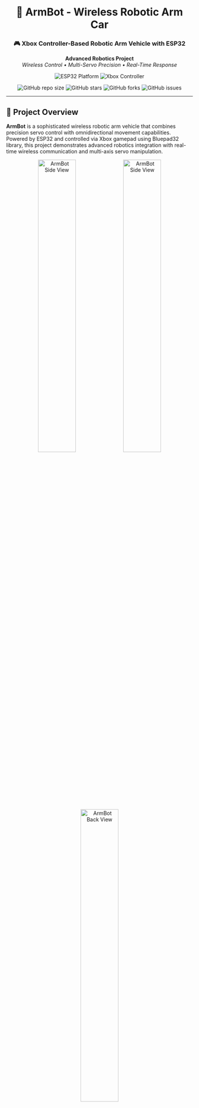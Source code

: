 <div align="center">
  <h1>🤖 ArmBot - Wireless Robotic Arm Car</h1>
  
  ### 🎮 Xbox Controller-Based Robotic Arm Vehicle with ESP32
  
  **Advanced Robotics Project**  
  *Wireless Control • Multi-Servo Precision • Real-Time Response*

<img src="https://img.shields.io/badge/Platform-ESP32-blue" alt="ESP32 Platform">
<img src="https://img.shields.io/badge/Controller-Xbox-green" alt="Xbox Controller">
<br>

  ![GitHub repo size](https://img.shields.io/github/repo-size/Ravinx001/ArmBot?style=for-the-badge)
  ![GitHub stars](https://img.shields.io/github/stars/Ravinx001/ArmBot?style=for-the-badge)
  ![GitHub forks](https://img.shields.io/github/forks/Ravinx001/ArmBot?style=for-the-badge)
  ![GitHub issues](https://img.shields.io/github/issues/Ravinx001/ArmBot?style=for-the-badge)
</div>

---

## 🎯 Project Overview

**ArmBot** is a sophisticated wireless robotic arm vehicle that combines precision servo control with omnidirectional movement capabilities. Powered by ESP32 and controlled via Xbox gamepad using Bluepad32 library, this project demonstrates advanced robotics integration with real-time wireless communication and multi-axis servo manipulation.

<div align="center">
  <img src="https://github.com/Ravinx001/ArmBot/blob/main/images/armbot-img04.jpg" alt="ArmBot Side View" width="45%">
  <img src="https://github.com/Ravinx001/ArmBot/blob/main/images/armbot-img01.jpg" alt="ArmBot Side View" width="45%">
  <img src="https://github.com/Ravinx001/ArmBot/blob/main/images/armbot-img03.jpg" alt="ArmBot Back View" width="45%">
  <br>
  <img src="https://github.com/Ravinx001/ArmBot/blob/main/images/armbot-img02.JPG" alt="ArmBot Side View" width="100%">
</div>

## ✨ Key Features & Capabilities

### 🎮 **Wireless Xbox Controller Integration**
Full Xbox gamepad support with Bluepad32 library for seamless wireless control, including analog sticks, buttons, D-pad, and trigger inputs.

### 🦾 **5-Axis Robotic Arm Control**
Precision servo control for complex manipulation tasks:
- **Base Rotation** (Servo 1): 42° - 100° range
- **Lift Mechanism** (Servo 2 & 3): Synchronized dual-servo lifting system
- **Joint Control** (Servo 4): Adaptive positioning with conditional logic
- **Gripper Control** (Servo 5): Precision grabbing mechanism

### 🚗 **Omnidirectional Vehicle Movement**
Dual-motor drive system with independent control for forward, backward, left, and right movement with customizable speed settings.

### 🔄 **Real-Time Feedback**
Comprehensive serial monitoring with live position feedback and controller status updates for debugging and operation monitoring.

### 💡 **Smart Control Logic**
Intelligent servo coordination with conditional movements and safety limits to prevent mechanical damage.

---

## ⚙️ How It Works

### 1️⃣ **Controller Connection**
- ESP32 establishes Bluetooth connection with Xbox controller via Bluepad32
- Real-time input processing with dead-zone handling for smooth operation

### 2️⃣ **Servo Control System**
- Multi-servo coordination with position limits and smooth incremental movements
- Intelligent joint coupling for realistic arm kinematics

### 3️⃣ **Vehicle Locomotion**
- Differential drive system with independent motor control
- Proportional speed control based on joystick input magnitude

### 4️⃣ **Feedback & Monitoring**
- Real-time serial output for debugging and position tracking
- Controller status monitoring with connection management

---

## 🛠️ Technology Stack & Components

<div align="center">

| **Category** | **Components/Technologies** |
|--------------|---------------------------|
| **Microcontroller** | ESP32 Development Board |
| **Control Library** | Bluepad32 (Xbox Controller Integration) |
| **Actuators** | 5x Servo Motors (SG90/MG995), 2x DC Geared Motors |
| **Motor Driver** | L298N Dual H-Bridge Motor Driver |
| **Communication** | Bluetooth Classic/BLE |
| **Programming** | Arduino IDE, C++ |
| **Control Interface** | Xbox Wireless Controller |

</div>

---

## 🎮 Control Mapping

<div align="center">

| **Xbox Input** | **Function** | **Range/Action** |
|----------------|--------------|------------------|
| **Left Stick X/Y** | Vehicle Movement | Forward/Backward/Left/Right |
| **Right Stick Y** | Arm Lift Control | Servo 2 & 3 Synchronized |
| **X Button** | Base Rotation Left | Servo 1: 42° - 100° |
| **B Button** | Base Rotation Right | Servo 1: 42° - 100° |
| **Y Button** | Joint Up | Servo 4: 50° - 130° |
| **A Button** | Joint Down | Servo 4: 50° - 130° |
| **Left Trigger** | Gripper Close | Servo 5: 100° - 160° |
| **Right Trigger** | Gripper Open | Servo 5: 100° - 160° |

</div>

---

## 🚀 Getting Started

### Prerequisites
- Arduino IDE 1.8.19+
- ESP32 Board Package
- Bluepad32 Library
- ESP32Servo Library
- Xbox Wireless Controller

### Hardware Connections

```
ESP32 Pin Connections:
├── Motor Driver (L298N)
│   ├── ENA → GPIO 32
│   ├── ENB → GPIO 33
│   ├── IN1 → GPIO 23
│   ├── IN2 → GPIO 22
│   ├── IN3 → GPIO 21
│   └── IN4 → GPIO 25
├── Servo Motors
│   ├── Servo 1 (Base) → GPIO 18
│   ├── Servo 2 (Lift 1) → GPIO 4
│   ├── Servo 3 (Lift 2) → GPIO 5
│   ├── Servo 4 (Joint) → GPIO 15
│   └── Servo 5 (Gripper) → GPIO 19
```

### Installation & Setup

1. **Clone the repository**
   ```bash
   git clone https://github.com/YourUsername/ArmBot.git
   cd ArmBot
   ```

2. **Install Required Libraries**
   ```
   - Bluepad32 (via Library Manager or GitHub)
   - ESP32Servo (via Library Manager)
   ```

3. **Hardware Assembly**
   - Connect servos and motors according to pin diagram
   - Ensure proper power supply (6-12V for motors, 5V for servos)
   - Mount components on chassis frame

4. **Upload Code**
   - Open `ArmBot.ino` in Arduino IDE
   - Select ESP32 board and appropriate port
   - Upload the code to your ESP32

5. **Controller Pairing**
   - Power on the ArmBot
   - Put Xbox controller in pairing mode
   - Wait for automatic connection (check serial monitor)

---

## 📁 Code Structure

```
ArmBot/
├── 📄 ArmBot.ino                    # Main Arduino sketch
├── 📁 libraries/                    # Required libraries
│   ├── Bluepad32/                   # Xbox controller integration
│   └── ESP32Servo/                  # Servo control library
├── 📁 docs/                         # Documentation and diagrams
│   ├── wiring_diagram.png           # Hardware connection diagram
│   ├── control_mapping.pdf          # Controller button mapping
│   └── assembly_guide.md            # Step-by-step assembly
├── 📁 3d_models/                    # 3D printable parts (STL files)
└── 📄 README.md                     # This file
```

---

## 🔧 Key Functions Explained

### **Servo Control Functions**
- `updateServo01()` - Base rotation with X/B buttons
- `updateServo02()` - Synchronized lift control with right stick
- `updateServo04()` - Joint control with Y/A buttons  
- `updateServo05()` - Gripper control with triggers

### **Motor Control**
- `updateMotorControl()` - Differential drive with left stick input
- Dead-zone implementation (±300) for smooth control
- Independent speed control for movement and turning

### **Controller Management**
- `onConnectedController()` - Handles new controller connections
- `onDisconnectedController()` - Manages disconnections
- `processGamepad()` - Main input processing loop

---

## 📊 Performance Specifications

<div align="center">
  
  | **Specification** | **Value** | **Notes** |
  |-------------------|-----------|-----------|
  | **Control Range** | 10+ meters | Bluetooth range dependent |
  | **Servo Precision** | 1° increments | Smooth positioning |
  | **Response Time** | <50ms | Real-time control |
  | **Battery Life** | 2-4 hours | Depends on usage |
  | **Max Payload** | 500g | Arm lifting capacity |
  | **Speed** | 0.5 m/s | Maximum vehicle speed |

</div>

---

## 🎥 ArmBot In Action

<div align="center">
  
[![Watch the video](https://github.com/Ravinx001/ArmBot/blob/main/images/armbot-img02.JPG)](https://drive.google.com/file/d/1Jv5wS4AUXrASfJXJkeTk6t-jpr9PvrLz/view?usp=sharing)
  
  *Click to watch ArmBot in action!*

</div>

---

## 🔧 Customization Options

### **Servo Angle Limits**
Modify servo angle ranges in the code to match your mechanical constraints:
```cpp
// Example: Adjust base rotation range
if (button == 2 && servoAngle01 > 42) {  // Minimum angle
    servoAngle01 = max(servoAngle01 - 1, 42);
}
```

### **Speed Control**
Adjust motor speeds for different applications:
```cpp
int speed = 150;  // PWM value (0-255)
int turn = 180;   // Turn speed
```

### **Control Sensitivity**
Modify joystick dead-zones for different control feel:
```cpp
if (axisvalue < -300 && servoAngle02 < 160) {  // Dead-zone threshold
```

---

## 🤝 Contributing

We welcome contributions! Whether it's bug fixes, feature enhancements, or documentation improvements:

1. Fork the Project
2. Create your Feature Branch (`git checkout -b feature/AmazingFeature`)
3. Commit your Changes (`git commit -m 'Add some AmazingFeature'`)
4. Push to the Branch (`git push origin feature/AmazingFeature`)
5. Open a Pull Request

### **Areas for Contribution**
- Advanced kinematics algorithms
- Computer vision integration
- Mobile app development
- 3D printed parts optimization
- Additional sensor integration

---

## 🐛 Troubleshooting

### **Common Issues**

| **Problem** | **Solution** |
|-------------|--------------|
| Controller won't connect | Reset ESP32, check Bluetooth pairing |
| Servos jittering | Check power supply, add capacitors |
| Motors not responding | Verify L298N connections and power |
| Code won't compile | Install required libraries, check board selection |

---

## 📄 License

This project is licensed under the  Apache License 2.0 - see the [LICENSE](./LICENSE) file for details.

---

## 📞 Contact & Support

**Project Maintainer**  
📧 Email: [rav.business.lak@gmail.com]  
🐙 GitHub: [@Ravinx001](https://github.com/Ravinx001) | Contibution - [@isurudevthilina](https://github.com/isurudevthilina)
💼 LinkedIn: [https://www.linkedin.com/in/ravindu-amarasekara/]

**Community**  
💬 Discussions: Use GitHub Discussions for questions  
🐛 Issues: Report bugs via GitHub Issues  

---

<div align="center">
  
  ### 🤖 **Experience the Future of Robotics** 🤖
  ### 🌟 **Where Precision Meets Innovation** 🌟
  
  ⭐ **Star this repository if you found it helpful!** ⭐
  
  **Built with ❤️ for the Robotics Community**

</div>
